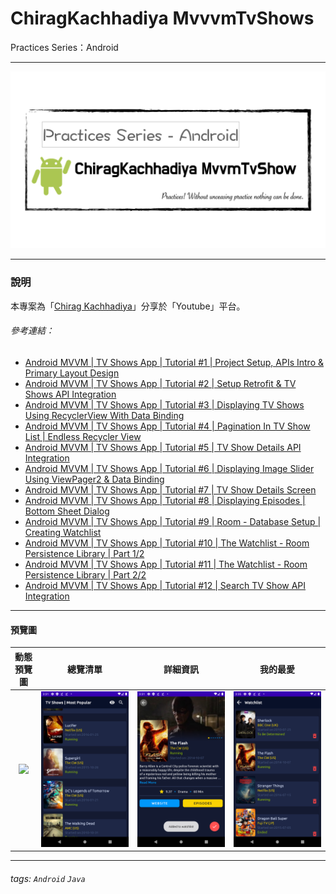 # ChiragKachhadiya MvvvmTvShows
Practices Series：Android

---

![](pics/practices-mvvmtvshow.png)

---

### 說明 ###

本專案為「[Chirag Kachhadiya](https://www.youtube.com/channel/UCmL5TAblHHgh1xhabmPjYgw)」分享於「Youtube」平台。

###### 參考連結： ######

- [Android MVVM | TV Shows App | Tutorial #1 | Project Setup, APIs Intro & Primary Layout Design](https://www.youtube.com/watch?v=-Ue9Ayv4_kY&list=PLam6bY5NszYOUDKwe-6tVhb3zVevwbHiK)
- [Android MVVM | TV Shows App | Tutorial #2 | Setup Retrofit & TV Shows API Integration](https://www.youtube.com/watch?v=kIWAJxY4xss&list=PLam6bY5NszYOUDKwe-6tVhb3zVevwbHiK&index=2)
- [Android MVVM | TV Shows App | Tutorial #3 | Displaying TV Shows Using RecyclerView With Data Binding](https://www.youtube.com/watch?v=hEcma_uOZ7Y&list=PLam6bY5NszYOUDKwe-6tVhb3zVevwbHiK&index=3)
- [Android MVVM | TV Shows App | Tutorial #4 | Pagination In TV Show List | Endless Recycler View](https://www.youtube.com/watch?v=Pe0sq-hu-P4&list=PLam6bY5NszYOUDKwe-6tVhb3zVevwbHiK&index=4)
- [Android MVVM | TV Shows App | Tutorial #5 | TV Show Details API Integration](https://www.youtube.com/watch?v=rEOVNid8_Nc&list=PLam6bY5NszYOUDKwe-6tVhb3zVevwbHiK&index=5)
- [Android MVVM | TV Shows App | Tutorial #6 | Displaying Image Slider Using ViewPager2 & Data Binding](https://www.youtube.com/watch?v=6TIByFLkI-8&list=PLam6bY5NszYOUDKwe-6tVhb3zVevwbHiK&index=6)
- [Android MVVM | TV Shows App | Tutorial #7 | TV Show Details Screen](https://www.youtube.com/watch?v=vEiC0YgP-xA&list=PLam6bY5NszYOUDKwe-6tVhb3zVevwbHiK&index=7)
- [Android MVVM | TV Shows App | Tutorial #8 | Displaying Episodes | Bottom Sheet Dialog](https://www.youtube.com/watch?v=MQhE4Vk2_L0&list=PLam6bY5NszYOUDKwe-6tVhb3zVevwbHiK&index=8)
- [Android MVVM | TV Shows App | Tutorial #9 | Room - Database Setup | Creating Watchlist](https://www.youtube.com/watch?v=rTjyOQrKZU0&list=PLam6bY5NszYOUDKwe-6tVhb3zVevwbHiK&index=9)
- [Android MVVM | TV Shows App | Tutorial #10 | The Watchlist - Room Persistence Library | Part 1/2](https://www.youtube.com/watch?v=eTXDvEZ7_T0&list=PLam6bY5NszYOUDKwe-6tVhb3zVevwbHiK&index=10)
- [Android MVVM | TV Shows App | Tutorial #11 | The Watchlist - Room Persistence Library | Part 2/2](https://www.youtube.com/watch?v=EfAcki-5ti0&list=PLam6bY5NszYOUDKwe-6tVhb3zVevwbHiK&index=11)
- [Android MVVM | TV Shows App | Tutorial #12 | Search TV Show API Integration](https://www.youtube.com/watch?v=ZPN4nn_xOpM&list=PLam6bY5NszYOUDKwe-6tVhb3zVevwbHiK&index=12)

---

#### 預覽圖 ####

|        動態預覽圖         |        總覽清單        |       詳細資訊        |         我的最愛         |
|:-------------------------:|:----------------------:|:---------------------:|:------------------------:|
| ![](pics/mvvmtvshows.gif) | ![](pics/overview.png) | ![](pics/details.png) | ![](pics/favourites.png) |

---

###### tags: `Android` `Java`

